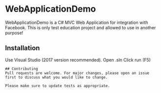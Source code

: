 # WebApplicationDemo

WebApplicationDemo is a C# MVC Web Application for integration with Facebook. This is only test education project and allowed to use in another purpose!

## Installation
Use Visual Studio (2017 version recommended).
Open .sln
Click run (F5)
```
## Contributing
Pull requests are welcome. For major changes, please open an issue first to discuss what you would like to change.

Please make sure to update tests as appropriate.
